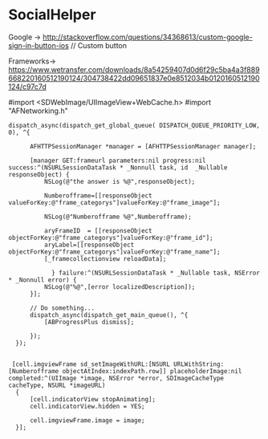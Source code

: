 # SocialHelper

Google -> http://stackoverflow.com/questions/34368613/custom-google-sign-in-button-ios // Custom button

Frameworks-> https://www.wetransfer.com/downloads/8a54259407d0d6f29c5ba4a3f889668220160512190124/304738422dd09651837e0e8512034b0120160512190124/c97c7d

#import <SDWebImage/UIImageView+WebCache.h>
#import "AFNetworking.h"
  
  ```
  dispatch_async(dispatch_get_global_queue( DISPATCH_QUEUE_PRIORITY_LOW, 0), ^{
        
        AFHTTPSessionManager *manager = [AFHTTPSessionManager manager];
        
        [manager GET:frameurl parameters:nil progress:nil success:^(NSURLSessionDataTask * _Nonnull task, id  _Nullable responseObject) {
            NSLog(@"the answer is %@",responseObject);
            
            Numberofframe=[[responseObject valueForKey:@"frame_categorys"]valueForKey:@"frame_image"];
            
            NSLog(@"Numberofframe %@",Numberofframe);
            
            aryFrameID  = [[responseObject objectForKey:@"frame_categorys"]valueForKey:@"frame_id"];
            aryLabel=[[responseObject objectForKey:@"frame_categorys"]valueForKey:@"frame_name"];
            [_framecollectionview reloadData];

              } failure:^(NSURLSessionDataTask * _Nullable task, NSError * _Nonnull error) {
            NSLog(@"%@",[error localizedDescription]);
        }];

        // Do something...
        dispatch_async(dispatch_get_main_queue(), ^{
            [ABProgressPlus dismiss];

        });
    });
  ```
  
  ```
  
   [cell.imgviewFrame sd_setImageWithURL:[NSURL URLWithString:[Numberofframe objectAtIndex:indexPath.row]] placeholderImage:nil completed:^(UIImage *image, NSError *error, SDImageCacheType cacheType, NSURL *imageURL)
    {
        [cell.indicatorView stopAnimating];
        cell.indicatorView.hidden = YES;

        cell.imgviewFrame.image = image;
    }];
```
